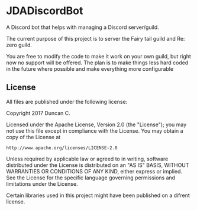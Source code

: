 # JDADiscordBot
A Discord bot that helps with managing a Discord server/guild.

The current purpose of this project is to server the Fairy tail guild and Re: zero guild.

You are free to modify the code to make it work on your own guild, but right now no support will be offered.
The plan is to make things less hard coded in the future where possible and make everything more configurable

## License

All files are published under the following license:

Copyright 2017 Duncan C.

Licensed under the Apache License, Version 2.0 (the "License");
you may not use this file except in compliance with the License.
You may obtain a copy of the License at

    http://www.apache.org/licenses/LICENSE-2.0

Unless required by applicable law or agreed to in writing, software
distributed under the License is distributed on an "AS IS" BASIS,
WITHOUT WARRANTIES OR CONDITIONS OF ANY KIND, either express or implied.
See the License for the specific language governing permissions and
limitations under the License.

Certain libraries used in this project might have been published on a difrent license.
